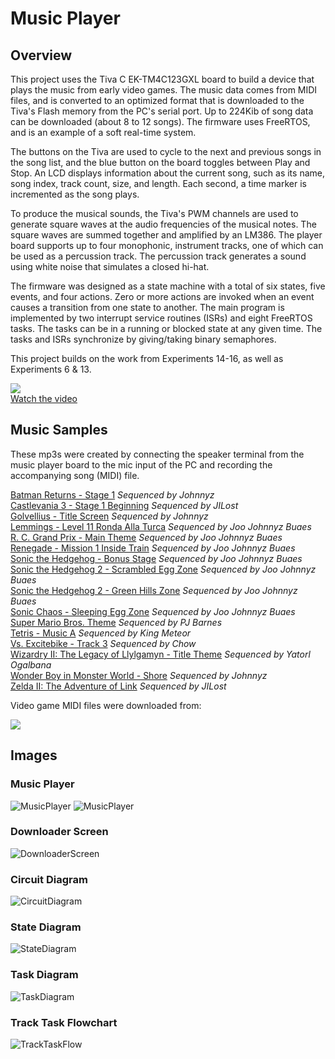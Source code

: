 # Music Player

## Overview
This project uses the Tiva C EK-TM4C123GXL board to build a device that plays the music from early video games.  The music data comes from MIDI files, and is converted to an optimized format that is downloaded to the Tiva's Flash memory from the PC's serial port.  Up to 224Kib of song data can be downloaded (about 8 to 12 songs).  The firmware uses FreeRTOS, and is an example of a soft real-time system.

The buttons on the Tiva are used to cycle to the next and previous songs in the song list, and the blue button on the board toggles between Play and Stop.  An LCD displays information about the current song, such as its name, song index, track count, size, and length.  Each second, a time marker is incremented as the song plays.  

To produce the musical sounds, the Tiva's PWM channels are used to generate square waves at the audio frequencies of the musical notes.  The square waves are summed together and amplified by an LM386.  The player board supports up to four monophonic, instrument tracks, one of which can be used as a percussion track.  The percussion track generates a sound using white noise that simulates a closed hi-hat.

The firmware was designed as a state machine with a total of six states, five events, and four actions.  Zero or more actions are invoked when an event causes a transition from one state to another.   The main program is implemented by two interrupt service routines (ISRs) and eight FreeRTOS tasks.  The tasks can be in a running or blocked state at any given time.  The tasks and ISRs synchronize by giving/taking binary semaphores.   

This project builds on the work from Experiments 14-16, as well as Experiments 6 & 13.

[![](https://i.ytimg.com/vi/1OvchymIkCs/default.jpg)](https://youtu.be/1OvchymIkCs)<br>
[Watch the video](https://youtu.be/1OvchymIkCs)

## Music Samples

These mp3s were created by connecting the speaker terminal from the music player board to the mic input of the PC and recording the accompanying song (MIDI) file.

[Batman Returns - Stage 1](https://raw.githubusercontent.com/jspicer-ltu/Tiva-C-MusicPlayer/master/samples/Batman2-Stage1.mp3)&nbsp;*Sequenced by Johnnyz*<br>
[Castlevania 3 - Stage 1 Beginning](https://raw.githubusercontent.com/jspicer-ltu/Tiva-C-MusicPlayer/master/samples/JILost_-_Famicom_-_Akumajo_Densetsu_-_Beginning.mp3)&nbsp;*Sequenced by JILost*<br>
[Golvellius - Title Screen](https://raw.githubusercontent.com/jspicer-ltu/Tiva-C-MusicPlayer/master/samples/Golvellius-Title.mp3)&nbsp;*Sequenced by Johnnyz*<br>
[Lemmings - Level 11 Ronda Alla Turca](https://raw.githubusercontent.com/jspicer-ltu/Tiva-C-MusicPlayer/master/samples/Lemmings-Level11.mp3)&nbsp;*Sequenced by Joo *Johnnyz* Buaes*<br> 
[R. C. Grand Prix - Main Theme](https://raw.githubusercontent.com/jspicer-ltu/Tiva-C-MusicPlayer/master/samples/RCGrandPrix.mp3)&nbsp;*Sequenced by Joo *Johnnyz* Buaes*<br> 
[Renegade - Mission 1 Inside Train](https://raw.githubusercontent.com/jspicer-ltu/Tiva-C-MusicPlayer/master/samples/Reneg-Inside.mp3)&nbsp;*Sequenced by Joo *Johnnyz* Buaes*<br> 
[Sonic the Hedgehog - Bonus Stage](https://raw.githubusercontent.com/jspicer-ltu/Tiva-C-MusicPlayer/master/samples/Sonic_Bonus.mp3)&nbsp;*Sequenced by Joo *Johnnyz* Buaes*<br> 
[Sonic the Hedgehog 2 - Scrambled Egg Zone](https://raw.githubusercontent.com/jspicer-ltu/Tiva-C-MusicPlayer/master/samples/Sonic2_ScrambledEgg.mp3)&nbsp;*Sequenced by Joo *Johnnyz* Buaes*<br> 
[Sonic the Hedgehog 2 - Green Hills Zone](https://raw.githubusercontent.com/jspicer-ltu/Tiva-C-MusicPlayer/master/samples/Sonic2_GreenHills.mp3)&nbsp;*Sequenced by Joo *Johnnyz* Buaes*<br> 
[Sonic Chaos - Sleeping Egg Zone](https://raw.githubusercontent.com/jspicer-ltu/Tiva-C-MusicPlayer/master/samples/SonicChaos-SleepingEgg.mp3)&nbsp;*Sequenced by Joo *Johnnyz* Buaes*<br>
[Super Mario Bros. Theme](https://raw.githubusercontent.com/jspicer-ltu/Tiva-C-MusicPlayer/master/samples/Smbtheme.mp3)&nbsp;*Sequenced by PJ Barnes*<br>
[Tetris - Music A](https://raw.githubusercontent.com/jspicer-ltu/Tiva-C-MusicPlayer/master/samples/Tet_Music_A_NES-KM-GS.mp3)&nbsp;*Sequenced by King Meteor*<br>
[Vs. Excitebike - Track 3](https://raw.githubusercontent.com/jspicer-ltu/Tiva-C-MusicPlayer/master/samples/VsExcitebike3.mp3)&nbsp;*Sequenced by Chow*<br>
[Wizardry II: The Legacy of Llylgamyn - Title Theme](https://raw.githubusercontent.com/jspicer-ltu/Tiva-C-MusicPlayer/master/samples/Wizardry_II_Opening_Theme.mp3)&nbsp;*Sequenced by Yatorl Ogalbana*<br>
[Wonder Boy in Monster World - Shore](https://raw.githubusercontent.com/jspicer-ltu/Tiva-C-MusicPlayer/master/samples/WB5-Shore.mp3)&nbsp;*Sequenced by Johnnyz*<br>
[Zelda II: The Adventure of Link](https://raw.githubusercontent.com/jspicer-ltu/Tiva-C-MusicPlayer/master/samples/Zelda2ov.mp3)&nbsp;*Sequenced by JILost*<br>


Video game MIDI files were downloaded from:<p>
[![](http://www.vgmusic.com/images/banners/lillogo.jpg)](http://www.vgmusic.com)<br>

## Images

### Music Player
![MusicPlayer](picture1.png)
![MusicPlayer](picture2.png)

### Downloader Screen
![DownloaderScreen](DownloaderScreen.png)

### Circuit Diagram
![CircuitDiagram](MusicPlayer-circuit.png)

### State Diagram
![StateDiagram](StateDiagram.png)

### Task Diagram
![TaskDiagram](TaskDiagram.png)

### Track Task Flowchart
![TrackTaskFlow](TrackTaskFlow.png)
